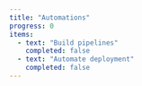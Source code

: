 ```yaml
---
title: "Automations"
progress: 0
items:
  - text: "Build pipelines"
    completed: false
  - text: "Automate deployment"
    completed: false
---
```


